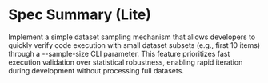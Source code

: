 # Spec Summary (Lite)

Implement a simple dataset sampling mechanism that allows developers to quickly verify code execution with small dataset subsets (e.g., first 10 items) through a --sample-size CLI parameter. This feature prioritizes fast execution validation over statistical robustness, enabling rapid iteration during development without processing full datasets.
